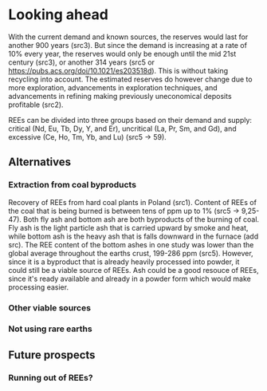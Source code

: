 <!--
- Looking ahead
    - What are the alternatives?
        - Other viable sources?
        - Not using rare earths?
    - What are the future prospects?
        - Running out of REEs?
-->

# Looking ahead

With the current demand and known sources, the reserves would last for another 900 years (src3). But since the demand is increasing at a rate of 10% every year, the reserves would only be enough until the mid 21st century (src3), or another 314 years (src5 or https://pubs.acs.org/doi/10.1021/es203518d). This is without taking recycling into account. The estimated reserves do however change due to more exploration, advancements in exploration techniques, and advancements in refining making previously uneconomical deposits profitable (src2).

REEs can be divided into three groups based on their demand and supply: critical (Nd, Eu,
Tb, Dy, Y, and Er), uncritical (La, Pr, Sm, and Gd), and excessive (Ce, Ho, Tm, Yb, and Lu) (src5 -> 59).

## Alternatives

### Extraction from coal byproducts

Recovery of REEs from hard coal plants in Poland (src1). Content of REEs of the coal that is being burned is between tens of ppm up to 1% (src5 -> 9,25-47). Both fly ash and bottom ash are both byproducts of the burning of coal. Fly ash is the light particle ash that is carried upward by smoke and heat, while bottom ash is the heavy ash that is falls downward in the furnace (add src). The REE content of the bottom ashes in one study was lower than the global average throughout the earths crust, 199-286 ppm (src5). However, since it is a byproduct that is already heavily processed into powder, it could still be a viable source of REEs. Ash could be a good resouce of REEs, since it's ready available and already in a powder form which would make processing easier.

### Other viable sources

### Not using rare earths

## Future prospects

### Running out of REEs?

